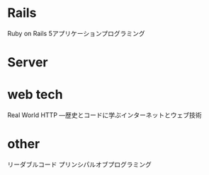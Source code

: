 # Rails
Ruby on Rails 5アプリケーションプログラミング

# Server

# web tech
Real World HTTP ―歴史とコードに学ぶインターネットとウェブ技術

# other
リーダブルコード
プリンシパルオブプログラミング
